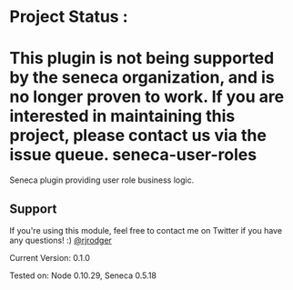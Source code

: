 # Project Status :
This plugin is not being supported by the seneca organization,  and is no longer proven to work.
If you are interested in maintaining this project, please contact us via the issue queue.
seneca-user-roles
=================

Seneca plugin providing user role business logic.


## Support

If you're using this module, feel free to contact me on Twitter if you
have any questions! :) [@rjrodger](http://twitter.com/rjrodger)

Current Version: 0.1.0

Tested on: Node 0.10.29, Seneca 0.5.18

